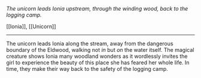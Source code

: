 *The unicorn leads Ionia upstream, through the winding wood, back to the logging camp.*

[[Ionia]], [[Unicorn]]

---

The unicorn leads Ionia along the stream, away from the dangerous boundary of the Eldwood, walking not *in* but *on* the water itself. The magical creature shows Ionia many woodland wonders as it wordlessly invites the girl to experience the beauty of this place she has feared her whole life. In time, they make their way back to the safety of the logging camp.